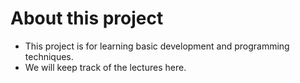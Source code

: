 # About this project  
- This project is for learning basic development and programming techniques.
- We will keep track of the lectures here.
